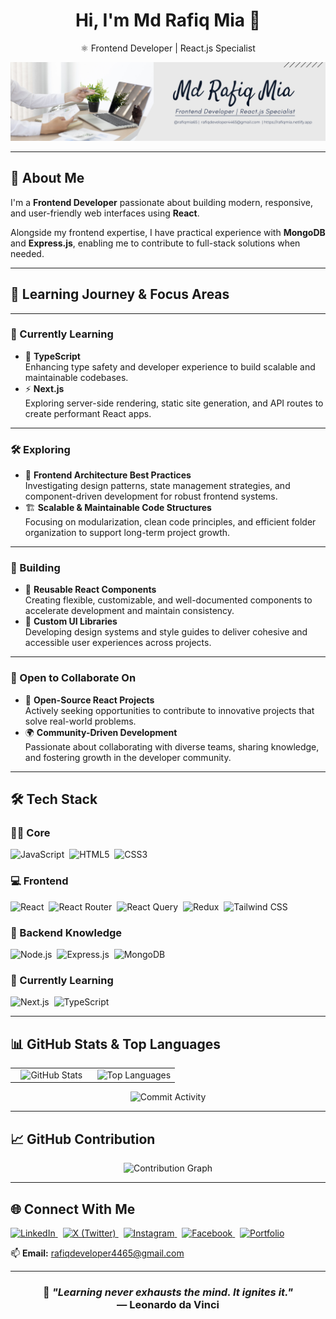 <h1 align="center">Hi, I'm Md Rafiq Mia 👋</h1>
<p align="center">
  ⚛️ Frontend Developer | React.js Specialist
</p>

<p align="center">
  <img src="img/rafiqmia65.png" alt="Md Rafiq Mia" />
</p>

---

## 💫 About Me

I'm a **Frontend Developer** passionate about building modern, responsive, and user-friendly web interfaces using **React**.

Alongside my frontend expertise, I have practical experience with **MongoDB** and **Express.js**, enabling me to contribute to full-stack solutions when needed.

---

## 🧠 Learning Journey & Focus Areas

---

### 🌱 Currently Learning

- 📘 **TypeScript**  
  Enhancing type safety and developer experience to build scalable and maintainable codebases.
- ⚡ **Next.js**  
  Exploring server-side rendering, static site generation, and API routes to create performant React apps.

---

### 🛠 Exploring

- 🧩 **Frontend Architecture Best Practices**  
  Investigating design patterns, state management strategies, and component-driven development for robust frontend systems.
- 🏗️ **Scalable & Maintainable Code Structures**  
  Focusing on modularization, clean code principles, and efficient folder organization to support long-term project growth.

---

### 📘 Building

- 🧱 **Reusable React Components**  
  Creating flexible, customizable, and well-documented components to accelerate development and maintain consistency.
- 🎨 **Custom UI Libraries**  
  Developing design systems and style guides to deliver cohesive and accessible user experiences across projects.

---

### 🤝 Open to Collaborate On

- 🚀 **Open-Source React Projects**  
  Actively seeking opportunities to contribute to innovative projects that solve real-world problems.
- 🌍 **Community-Driven Development**  
  Passionate about collaborating with diverse teams, sharing knowledge, and fostering growth in the developer community.

---

## 🛠 Tech Stack

### 👨‍💻 Core

<p>
  <img src="https://img.shields.io/badge/JavaScript-F7DF1E?style=for-the-badge&logo=javascript&logoColor=000" alt="JavaScript" />&nbsp;
  <img src="https://img.shields.io/badge/HTML5-E34F26?style=for-the-badge&logo=html5&logoColor=fff" alt="HTML5" />&nbsp;
  <img src="https://img.shields.io/badge/CSS3-1572B6?style=for-the-badge&logo=css3&logoColor=fff" alt="CSS3" />
</p>

### 💻 Frontend

<p>
  <img src="https://img.shields.io/badge/React-20232A?style=for-the-badge&logo=react&logoColor=61DAFB" alt="React" />&nbsp;
  <img src="https://img.shields.io/badge/React_Router-CA4245?style=for-the-badge&logo=react-router&logoColor=fff" alt="React Router" />&nbsp;
  <img src="https://img.shields.io/badge/React_Query-FF4154?style=for-the-badge&logo=react-query&logoColor=fff" alt="React Query" />&nbsp;
  <img src="https://img.shields.io/badge/Redux-593D88?style=for-the-badge&logo=redux&logoColor=fff" alt="Redux" />&nbsp;
  <img src="https://img.shields.io/badge/Tailwind_CSS-06B6D4?style=for-the-badge&logo=tailwind-css&logoColor=fff" alt="Tailwind CSS" />
</p>

### 🧠 Backend Knowledge

<p>
  <img src="https://img.shields.io/badge/Node.js-339933?style=for-the-badge&logo=node.js&logoColor=fff" alt="Node.js" />&nbsp;
  <img src="https://img.shields.io/badge/Express.js-000000?style=for-the-badge&logo=express&logoColor=fff" alt="Express.js" />&nbsp;
  <img src="https://img.shields.io/badge/MongoDB-47A248?style=for-the-badge&logo=mongodb&logoColor=fff" alt="MongoDB" />
</p>

### 🚀 Currently Learning

<p>
  <img src="https://img.shields.io/badge/Next.js-000000?style=for-the-badge&logo=next.js&logoColor=fff" alt="Next.js" />&nbsp;
  <img src="https://img.shields.io/badge/TypeScript-3178C6?style=for-the-badge&logo=typescript&logoColor=fff" alt="TypeScript" />
</p>

---

## 📊 GitHub Stats & Top Languages

<table align="center" width="100%">
  <tr>
    <td align="center" width="50%">
      <img src="https://github-readme-stats.vercel.app/api?username=rafiqmia65&show_icons=true&theme=radical&hide_border=true&rank_icon=github" alt="GitHub Stats" />
    </td>
    <td align="center" width="50%">
      <img src="https://github-readme-stats.vercel.app/api/top-langs/?username=rafiqmia65&layout=compact&theme=radical&hide_border=true" alt="Top Languages" />
    </td>
  </tr>
</table>

<p align="center">
   <img src="https://img.shields.io/github/commit-activity/m/rafiqmia65?color=purple&style=for-the-badge" alt="Commit Activity" />
</p>

---

## 📈 GitHub Contribution

<p align="center">
  <img src="https://github-readme-activity-graph.vercel.app/graph?username=rafiqmia65&theme=react-dark" alt="Contribution Graph" />
</p>

---

## 🌐 Connect With Me

<p align="left">
  <a href="https://www.linkedin.com/in/rafiqmia65/" target="_blank">
    <img src="https://img.shields.io/badge/LinkedIn-0A66C2?style=for-the-badge&logo=linkedin&logoColor=white" alt="LinkedIn" />
  </a>&nbsp;
  <a href="https://x.com/rafiqmia65" target="_blank">
    <img src="https://img.shields.io/badge/X-000000?style=for-the-badge&logo=x&logoColor=white" alt="X (Twitter)" />
  </a>&nbsp;
  <a href="https://www.instagram.com/rafiqmia65/" target="_blank">
    <img src="https://img.shields.io/badge/Instagram-E4405F?style=for-the-badge&logo=instagram&logoColor=white" alt="Instagram" />
  </a>&nbsp;
  <a href="https://www.facebook.com/rafiqmia65/" target="_blank">
    <img src="https://img.shields.io/badge/Facebook-1877F2?style=for-the-badge&logo=facebook&logoColor=white" alt="Facebook" />
  </a>&nbsp;
  <a href="https://rafiqmia.netlify.app/" target="_blank">
    <img src="https://img.shields.io/badge/Portfolio-24292e?style=for-the-badge&logo=vercel&logoColor=white" alt="Portfolio" />
  </a>
</p>

📫 **Email:** [rafiqdeveloper4465@gmail.com](mailto:rafiqdeveloper4465@gmail.com)

---

<h3 align="center">
  🚀 <i>"Learning never exhausts the mind. It ignites it."</i><br />
  — <strong>Leonardo da Vinci</strong>
</h3>
